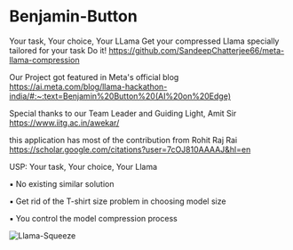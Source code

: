 # Benjamin-Button
Your task, Your choice, Your LLama Get your compressed Llama specially tailored for your task  Do it! https://github.com/SandeepChatterjee66/meta-llama-compression

Our Project got featured in Meta's official blog
https://ai.meta.com/blog/llama-hackathon-india/#:~:text=Benjamin%20Button%20(AI%20on%20Edge)

Special thanks to our Team Leader and Guiding Light, Amit Sir
https://www.iitg.ac.in/awekar/

this application has most of the contribution from Rohit Raj Rai
https://scholar.google.com/citations?user=7cOJ810AAAAJ&hl=en



USP: Your task, Your choice, Your Llama

▪ No existing similar solution

▪ Get rid of the T-shirt size problem in choosing model size

▪ You control the model compression process

![Llama-Squeeze](https://github.com/user-attachments/assets/7e563915-86f7-463e-9187-d2a8ba84e676)




